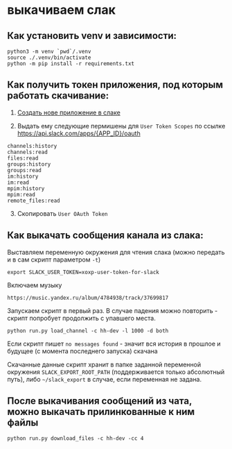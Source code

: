 # выкачиваем слак

## Как установить venv и зависимости:

```shell
python3 -m venv `pwd`/.venv
source ./.venv/bin/activate
python -m pip install -r requirements.txt
```

## Как получить токен приложения, под которым работать скачивание:

1. [Создать нове приложение в слаке](https://api.slack.com/apps?new_app=1)

2. Выдать ему следующие пермишены для `User Token Scopes` по ссылке https://api.slack.com/apps/{APP_ID}/oauth

````
channels:history
channels:read
files:read
groups:history
groups:read
im:history
im:read
mpim:history
mpim:read
remote_files:read
````

3. Скопировать `User OAuth Token`

## Как выкачать сообщения канала из слака:

Выставляем переменную окружения для чтения слака (можно передать и в сам скрипт параметром `-t`)

```shell
export SLACK_USER_TOKEN=xoxp-user-token-for-slack
```

Включаем музыку

```
https://music.yandex.ru/album/4784938/track/37699817
```

Запускаем скрипт в первый раз. В случае падения можно повторить - скрипт попробует продолжить с упавшего места.

```shell
python run.py load_channel -c hh-dev -l 1000 -d both
```

Если скрипт пишет `no messages found` - значит вся история в прошлое и будущее (с момента последнего запуска) скачана

Скачанные данные скрипт хранит в папке заданной переменной окружения `SLACK_EXPORT_ROOT_PATH` (поддерживается только абсолютный путь), либо `~/slack_export` в случае, если переменная не задана.

## После выкачивания сообщений из чата, можно выкачать прилинкованные к ним файлы

```shell
python run.py download_files -c hh-dev -cc 4
```
